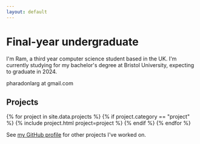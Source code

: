 ```yaml
---
layout: default
---
```


# Final-year undergraduate 

I'm Ram, a third year computer science student based in the UK. I'm currently studying for my bachelor's degree at Bristol University, expecting to graduate in 2024.

pharadonlarg at gmail.com

## Projects

{% for project in site.data.projects %}
{% if project.category == "project" %}
{% include project.html project=project %}
{% endif %}
{% endfor %}


See [my GitHub profile](http://github.com/rlarg) for other projects I've worked on.